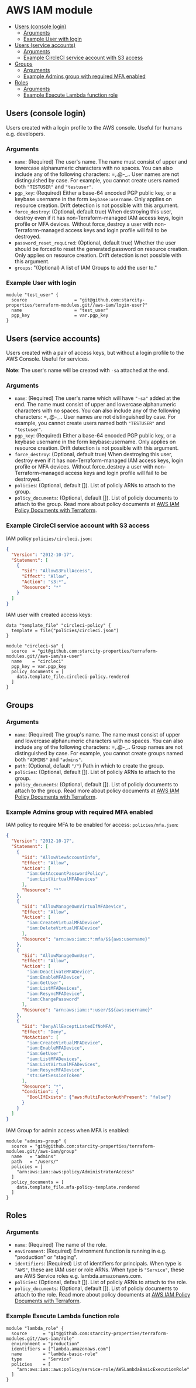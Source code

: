 # AWS IAM module

  * [Users (console login)](#users-console-login)
     * [Arguments](#arguments)
     * [Example User with login](#example-user-with-login)
  * [Users (service accounts)](#users-service-accounts)
    * [Arguments](#arguments-1)
    * [Example CircleCI service account with S3 access](#example-circleci-service-account-with-s3-access)
  * [Groups](#groups)
     * [Arguments](#arguments-2)
     * [Example Admins group with required MFA enabled](#example-admins-group-with-required-mfa-enabled)
  * [Roles](#roles)
     * [Arguments](#arguments-3)
     * [Example Execute Lambda function role](#example-execute-lambda-function-role)


## Users (console login)
Users created with a login profile to the AWS console. Useful for humans e.g. developers.

### Arguments
- `name`: (Required) The user's name. The name must consist of upper and lowercase alphanumeric characters with no spaces. You can also include any of the following characters: =,.@-_.. User names are not distinguished by case. For example, you cannot create users named both `"TESTUSER"` and `"testuser"`.
- `pgp_key`: (Required) Either a base-64 encoded PGP public key, or a keybase username in the form `keybase:username`. Only applies on resource creation. Drift detection is not possible with this argument.
- `force_destroy`: (Optional, default true) When destroying this user, destroy even if it has non-Terraform-managed IAM access keys, login profile or MFA devices. Without force_destroy a user with non-Terraform-managed access keys and login profile will fail to be destroyed.
- `password_reset_required`: (Optional, default true) Whether the user should be forced to reset the generated password on resource creation. Only applies on resource creation. Drift detection is not possible with this argument.
- `groups`: "(Optional) A list of IAM Groups to add the user to."

### Example User with login
```hcl-terraform
module "test_user" {
  source                  = "git@github.com:starcity-properties/terraform-modules.git//aws-iam/login-user?"
  name                    = "test_user"
  pgp_key                 = var.pgp_key
}
```

## Users (service accounts)
Users created with a pair of access keys, but without a login profile to the AWS Console. Useful for services. 

**Note**: The user's name will be created with `-sa` attached at the end.

### Arguments
- `name`: (Required) The user's name which will have `"-sa"` added at the end. The name must consist of upper and lowercase alphanumeric characters with no spaces. You can also include any of the following characters: =,.@-_.. User names are not distinguished by case. For example, you cannot create users named both `"TESTUSER"` and `"testuser"`.
- `pgp_key`: (Required) Either a base-64 encoded PGP public key, or a keybase username in the form keybase:username. Only applies on resource creation. Drift detection is not possible with this argument.
- `force_destroy`: (Optional, default true) When destroying this user, destroy even if it has non-Terraform-managed IAM access keys, login profile or MFA devices. Without force_destroy a user with non-Terraform-managed access keys and login profile will fail to be destroyed.
- `policies`: (Optional, default []). List of policiy ARNs to attach to the group.
- `policy_documents`: (Optional, default []). List of policiy documents to attach to the group. Read more about policy documents at [AWS IAM Policy Documents with Terraform](https://www.terraform.io/docs/providers/aws/guides/iam-policy-documents.html).

### Example CircleCI service account with S3 access

IAM policy `policies/circleci.json`:
```json
{
  "Version": "2012-10-17",
  "Statement": [
    {
      "Sid": "AllowS3FullAccess",
      "Effect": "Allow",
      "Action": "s3:*",
      "Resource": "*"
    }
  ]
}
```
IAM user with created access keys:
```hcl-terraform
data "template_file" "circleci-policy" {
  template = file("policies/circleci.json")
}

module "circleci-sa" {
  source  = "git@github.com:starcity-properties/terraform-modules.git//aws-iam/sa-user"
  name    = "circleci"
  pgp_key = var.pgp_key
  policy_documents = [
    data.template_file.circleci-policy.rendered
  ]
}
```

## Groups

### Arguments
- `name`: (Required) The group's name. The name must consist of upper and lowercase alphanumeric characters with no spaces. You can also include any of the following characters: =,.@-_.. Group names are not distinguished by case. For example, you cannot create groups named both `"ADMINS"` and `"admins"`.
- `path`: (Optional, default `"/"`) Path in which to create the group.
- `policies`: (Optional, default []). List of policiy ARNs to attach to the group.
- `policy_documents`: (Optional, default []). List of policiy documents to attach to the group. Read more about policy documents at [AWS IAM Policy Documents with Terraform](https://www.terraform.io/docs/providers/aws/guides/iam-policy-documents.html).

### Example Admins group with required MFA enabled
IAM policy to require MFA to be enabled for access: `policies/mfa.json`:
```json
{
  "Version": "2012-10-17",
  "Statement": [
    {
      "Sid": "AllowViewAccountInfo",
      "Effect": "Allow",
      "Action": [
        "iam:GetAccountPasswordPolicy",
        "iam:ListVirtualMFADevices"
      ],
      "Resource": "*"
    },
    {
      "Sid": "AllowManageOwnVirtualMFADevice",
      "Effect": "Allow",
      "Action": [
        "iam:CreateVirtualMFADevice",
        "iam:DeleteVirtualMFADevice"
      ],
      "Resource": "arn:aws:iam::*:mfa/$${aws:username}"
    },
    {
      "Sid": "AllowManageOwnUser",
      "Effect": "Allow",
      "Action": [
        "iam:DeactivateMFADevice",
        "iam:EnableMFADevice",
        "iam:GetUser",
        "iam:ListMFADevices",
        "iam:ResyncMFADevice",
        "iam:ChangePassword"
      ],
      "Resource": "arn:aws:iam::*:user/$${aws:username}"
    },
    {
      "Sid": "DenyAllExceptListedIfNoMFA",
      "Effect": "Deny",
      "NotAction": [
        "iam:CreateVirtualMFADevice",
        "iam:EnableMFADevice",
        "iam:GetUser",
        "iam:ListMFADevices",
        "iam:ListVirtualMFADevices",
        "iam:ResyncMFADevice",
        "sts:GetSessionToken"
      ],
      "Resource": "*",
      "Condition": {
        "BoolIfExists": {"aws:MultiFactorAuthPresent": "false"}
      }
    }
  ]
}
```
IAM Group for admin access when MFA is enabled:
```hcl-terraform
module "admins-group" {
  source = "git@github.com:starcity-properties/terraform-modules.git//aws-iam/group"
  name   = "admins"
  path   = "/users/"
  policies = [
    "arn:aws:iam::aws:policy/AdministratorAccess"
  ]
  policy_documents = [
    data.template_file.mfa-policy-template.rendered
  ]
}
```

## Roles

### Arguments
- `name`: (Required) The name of the role.
- `environment`: (Required) Environment function is running in e.g. "production" or "staging".
- `identifiers`: (Required) List of identifiers for principals. When type is `"AWS"`, these are IAM user or role ARNs. When type is `"Service"`, these are AWS Service roles e.g. lambda.amazonaws.com.
- `policies`: (Optional, default []). List of policiy ARNs to attach to the role.
- `policy_documents`: (Optional, default []). List of policiy documents to attach to the role. Read more about policy documents at [AWS IAM Policy Documents with Terraform](https://www.terraform.io/docs/providers/aws/guides/iam-policy-documents.html).


### Example Execute Lambda function role 
```hcl-terraform
module "lambda_role" {
  source      = "git@github.com:starcity-properties/terraform-modules.git//aws-iam/role"
  environment = "production"
  identifiers = ["lambda.amazonaws.com"]
  name        = "lambda-basic-role"
  type        = "Service"
  policies    = [
    "arn:aws:iam::aws:policy/service-role/AWSLambdaBasicExecutionRole"
  ]
}
```